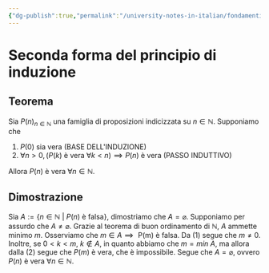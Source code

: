 ```yaml
---
{"dg-publish":true,"permalink":"/university-notes-in-italian/fondamenti-matematici-per-l-informatica/alcuni-teoremi-da-sapere/1-2-seconda-forma-del-principio-di-induzione/"}
---
```


# Seconda forma del principio di induzione
## Teorema
Sia ${P(n)}_{n \in \mathbb{N}}$ una famiglia di proposizioni indicizzata su $n \in \mathbb N$. Supponiamo che 
1. $P(0)$ sia vera (BASE DELL'INDUZIONE)
2. $\forall n > 0, (P(k) \text{ è vera } \forall k < n) \implies P(n) \text{ è vera}$ (PASSO INDUTTIVO)

Allora $P(n)$ è vera $\forall n \in \mathbb N$. 

## Dimostrazione
Sia $A := \{n \in \mathbb N \ | \ P(n) \text{ è falsa}\}$, dimostriamo che $A = \varnothing$.
Supponiamo per assurdo che $A \neq \varnothing$. Grazie al teorema di buon ordinamento di $\mathbb N$, $A$ ammette minimo $m$. Osserviamo che $m \in A \implies \text{ P(m) è falsa}$.
Da (1) segue che $m \neq 0$.
Inoltre, se $0 < k < m,\  k \notin A$, in quanto abbiamo che $m = min \ A$, ma allora dalla (2) segue che $P(m)$ è vera, che è impossibile. Segue che $A = \varnothing$, ovvero $P(n) \text{ è vera} \ \forall n \in \mathbb N$.
